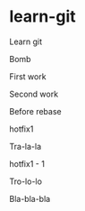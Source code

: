 # learn-git
Learn git

Bomb

First work

Second work

Before rebase

hotfix1

Tra-la-la

hotfix1 - 1


Tro-lo-lo

Bla-bla-bla
